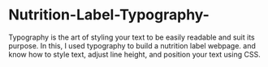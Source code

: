 # Nutrition-Label-Typography-
Typography is the art of styling your text to be easily readable and suit its purpose.
In this, I used typography to build a nutrition label webpage. and know how to style text, adjust line height, and position your text using CSS.
